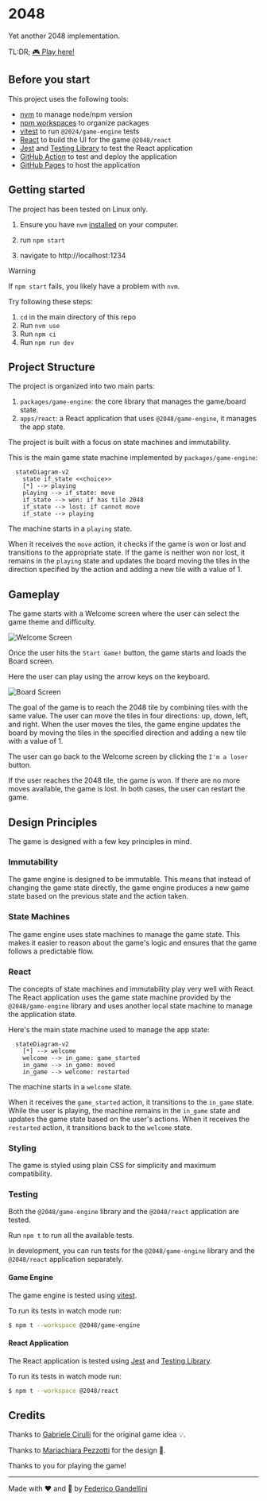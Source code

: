 # 2048

Yet another 2048 implementation.

TL:DR; [🎮 Play here!](https://fgandellini.github.io/2048/)

## Before you start

This project uses the following tools:

- [nvm](https://github.com/nvm-sh/nvm) to manage node/npm version
- [npm workspaces](https://docs.npmjs.com/cli/v7/using-npm/workspaces) to organize packages
- [vitest](https://vitest.dev/) to run `@2024/game-engine` tests
- [React](https://react.dev/) to build the UI for the game `@2048/react`
- [Jest](https://jestjs.io/) and [Testing Library](https://testing-library.com/) to test the React application
- [GitHub Action](https://github.com/features/actions) to test and deploy the application
- [GitHub Pages](https://pages.github.com/) to host the application

## Getting started

The project has been tested on Linux only.

1. Ensure you have `nvm` [installed](https://github.com/nvm-sh/nvm?tab=readme-ov-file#installing-and-updating) on your computer.

2. run `npm start`

3. navigate to http://localhost:1234

> [!WARNING]  
> If `npm start` fails, you likely have a problem with `nvm`.
>
> Try following these steps:
>
> 1. `cd` in the main directory of this repo
> 2. Run `nvm use`
> 3. Run `npm ci`
> 4. Run `npm run dev`

## Project Structure

The project is organized into two main parts:

1. `packages/game-engine`: the core library that manages the game/board state.
2. `apps/react`: a React application that uses `@2048/game-engine`, it manages the app state.

The project is built with a focus on state machines and immutability.

This is the main game state machine implemented by `packages/game-engine`:

```mermaid
  stateDiagram-v2
    state if_state <<choice>>
    [*] --> playing
    playing --> if_state: move
    if_state --> won: if has tile 2048
    if_state --> lost: if cannot move
    if_state --> playing
```

The machine starts in a `playing` state.

When it receives the `move` action, it checks if the game is won or lost and transitions to the appropriate state. If the game is neither won nor lost, it remains in the `playing` state and updates the board moving the tiles in the direction specified by the action and adding a new tile with a value of 1.

## Gameplay

The game starts with a Welcome screen where the user can select the game theme and difficulty.

![Welcome Screen](https://github.com/fgandellini/2048/blob/main/screenhots/WelcomeScreen.png?raw=true)

Once the user hits the `Start Game!` button, the game starts and loads the Board screen.

Here the user can play using the arrow keys on the keyboard.

![Board Screen](https://github.com/fgandellini/2048/blob/main/screenhots/BoardScreen.png?raw=true)

The goal of the game is to reach the 2048 tile by combining tiles with the same value. The user can move the tiles in four directions: up, down, left, and right. When the user moves the tiles, the game engine updates the board by moving the tiles in the specified direction and adding a new tile with a value of 1.

The user can go back to the Welcome screen by clicking the `I'm a loser` button.

If the user reaches the 2048 tile, the game is won. If there are no more moves available, the game is lost. In both cases, the user can restart the game.

## Design Principles

The game is designed with a few key principles in mind.

### Immutability

The game engine is designed to be immutable. This means that instead of changing the game state directly, the game engine produces a new game state based on the previous state and the action taken.

### State Machines

The game engine uses state machines to manage the game state. This makes it easier to reason about the game's logic and ensures that the game follows a predictable flow.

### React

The concepts of state machines and immutability play very well with React. The React application uses the game state machine provided by the `@2048/game-engine` library and uses another local state machine to manage the application state.

Here's the main state machine used to manage the app state:

```mermaid
  stateDiagram-v2
    [*] --> welcome
    welcome --> in_game: game_started
    in_game --> in_game: moved
    in_game --> welcome: restarted
```

The machine starts in a `welcome` state.

When it receives the `game_started` action, it transitions to the `in_game` state. While the user is playing, the machine remains in the `in_game` state and updates the game state based on the user's actions. When it receives the `restarted` action, it transitions back to the `welcome` state.

### Styling

The game is styled using plain CSS for simplicity and maximum compatibility.

### Testing

Both the `@2048/game-engine` library and the `@2048/react` application are tested.

Run `npm t` to run all the available tests.

In development, you can run tests for the `@2048/game-engine` library and the `@2048/react` application separately.

#### Game Engine

The game engine is tested using [vitest](https://vitest.dev/).

To run its tests in watch mode run:

```sh
$ npm t --workspace @2048/game-engine
```

#### React Application

The React application is tested using [Jest](https://jestjs.io/) and [Testing Library](https://testing-library.com/).

To run its tests in watch mode run:

```sh
$ npm t --workspace @2048/react
```

## Credits

Thanks to [Gabriele Cirulli](https://github.com/gabrielecirulli) for the original game idea 💡.

Thanks to [Mariachiara Pezzotti](https://www.linkedin.com/in/mariachiarapezzotti) for the design 🎨.

Thanks to you for playing the game!

---

Made with ❤️ and 🤩 by [Federico Gandellini](https://github.com/fgandellini)
